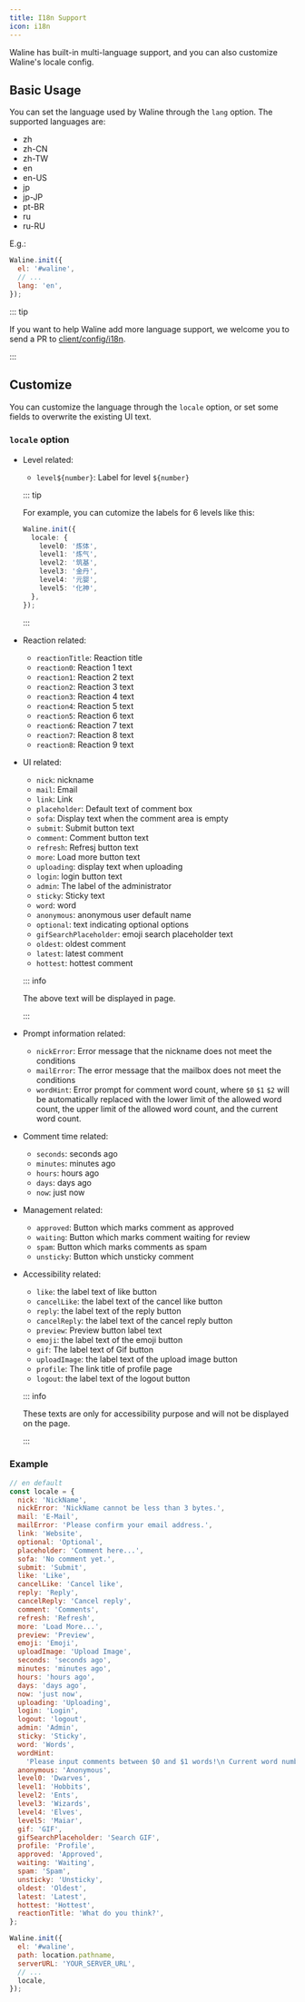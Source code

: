 ```yaml
---
title: I18n Support
icon: i18n
---
```


Waline has built-in multi-language support, and you can also customize Waline's locale config.

<!-- more -->

## Basic Usage

You can set the language used by Waline through the `lang` option. The supported languages are:

- zh
- zh-CN
- zh-TW
- en
- en-US
- jp
- jp-JP
- pt-BR
- ru
- ru-RU

E.g.:

```js
Waline.init({
  el: '#waline',
  // ...
  lang: 'en',
});
```

::: tip

If you want to help Waline add more language support, we welcome you to send a PR to [client/config/i18n](https://github.com/walinejs/waline/tree/main/packages/client/src/config/i18n).

:::

## Customize

You can customize the language through the `locale` option, or set some fields to overwrite the existing UI text.

### `locale` option

- Level related:

  - `level${number}`: Label for level `${number}`

  ::: tip

  For example, you can cutomize the labels for 6 levels like this:

  ```ts
  Waline.init({
    locale: {
      level0: '炼体',
      level1: '炼气',
      level2: '筑基',
      level3: '金丹',
      level4: '元婴',
      level5: '化神',
    },
  });
  ```

  :::

- Reaction related:

  - `reactionTitle`: Reaction title
  - `reaction0`: Reaction 1 text
  - `reaction1`: Reaction 2 text
  - `reaction2`: Reaction 3 text
  - `reaction3`: Reaction 4 text
  - `reaction4`: Reaction 5 text
  - `reaction5`: Reaction 6 text
  - `reaction6`: Reaction 7 text
  - `reaction7`: Reaction 8 text
  - `reaction8`: Reaction 9 text

- UI related:

  - `nick`: nickname
  - `mail`: Email
  - `link`: Link
  - `placeholder`: Default text of comment box
  - `sofa`: Display text when the comment area is empty
  - `submit`: Submit button text
  - `comment`: Comment button text
  - `refresh`: Refresj button text
  - `more`: Load more button text
  - `uploading`: display text when uploading
  - `login`: login button text
  - `admin`: The label of the administrator
  - `sticky`: Sticky text
  - `word`: word
  - `anonymous`: anonymous user default name
  - `optional`: text indicating optional options
  - `gifSearchPlaceholder`: emoji search placeholder text
  - `oldest`: oldest comment
  - `latest`: latest comment
  - `hottest`: hottest comment

  ::: info

  The above text will be displayed in page.

  :::

- Prompt information related:

  - `nickError`: Error message that the nickname does not meet the conditions
  - `mailError`: The error message that the mailbox does not meet the conditions
  - `wordHint`: Error prompt for comment word count, where `$0` `$1` `$2` will be automatically replaced with the lower limit of the allowed word count, the upper limit of the allowed word count, and the current word count.

- Comment time related:

  - `seconds`: seconds ago
  - `minutes`: minutes ago
  - `hours`: hours ago
  - `days`: days ago
  - `now`: just now

- Management related:

  - `approved`: Button which marks comment as approved
  - `waiting`: Button which marks comment waiting for review
  - `spam`: Button which marks comments as spam
  - `unsticky`: Button which unsticky comment

- Accessibility related:

  - `like`: the label text of like button
  - `cancelLike`: the label text of the cancel like button
  - `reply`: the label text of the reply button
  - `cancelReply`: the label text of the cancel reply button
  - `preview`: Preview button label text
  - `emoji`: the label text of the emoji button
  - `gif`: The label text of Gif button
  - `uploadImage`: the label text of the upload image button
  - `profile`: The link title of profile page
  - `logout`: the label text of the logout button

  ::: info

  These texts are only for accessibility purpose and will not be displayed on the page.

  :::

### Example

```js
// en default
const locale = {
  nick: 'NickName',
  nickError: 'NickName cannot be less than 3 bytes.',
  mail: 'E-Mail',
  mailError: 'Please confirm your email address.',
  link: 'Website',
  optional: 'Optional',
  placeholder: 'Comment here...',
  sofa: 'No comment yet.',
  submit: 'Submit',
  like: 'Like',
  cancelLike: 'Cancel like',
  reply: 'Reply',
  cancelReply: 'Cancel reply',
  comment: 'Comments',
  refresh: 'Refresh',
  more: 'Load More...',
  preview: 'Preview',
  emoji: 'Emoji',
  uploadImage: 'Upload Image',
  seconds: 'seconds ago',
  minutes: 'minutes ago',
  hours: 'hours ago',
  days: 'days ago',
  now: 'just now',
  uploading: 'Uploading',
  login: 'Login',
  logout: 'logout',
  admin: 'Admin',
  sticky: 'Sticky',
  word: 'Words',
  wordHint:
    'Please input comments between $0 and $1 words!\n Current word number: $2',
  anonymous: 'Anonymous',
  level0: 'Dwarves',
  level1: 'Hobbits',
  level2: 'Ents',
  level3: 'Wizards',
  level4: 'Elves',
  level5: 'Maiar',
  gif: 'GIF',
  gifSearchPlaceholder: 'Search GIF',
  profile: 'Profile',
  approved: 'Approved',
  waiting: 'Waiting',
  spam: 'Spam',
  unsticky: 'Unsticky',
  oldest: 'Oldest',
  latest: 'Latest',
  hottest: 'Hottest',
  reactionTitle: 'What do you think?',
};

Waline.init({
  el: '#waline',
  path: location.pathname,
  serverURL: 'YOUR_SERVER_URL',
  // ...
  locale,
});
```
